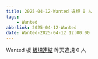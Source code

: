 ```yaml
---
title: 2025-04-12-Wanted 違規 0 人
tags:
    - Wanted
abbrlink: 2025-04-12-Wanted
date: Wanted-2025-04-12 12:00:00
---
```

Wanted 板 [板規連結](https://www.ptt.cc/bbs/Wanted/M.1608829773.A.D3B.html)
昨天違規 0 人
